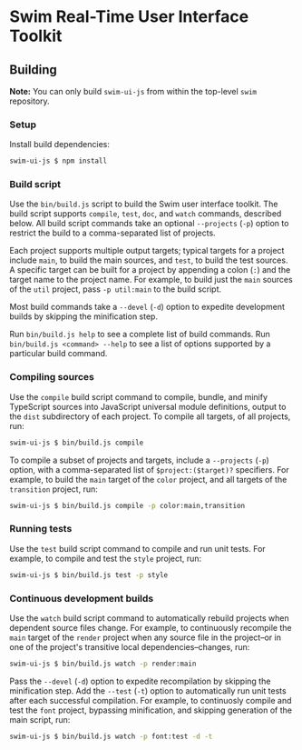 # Swim Real-Time User Interface Toolkit

## Building

**Note:** You can only build `swim-ui-js` from within the top-level `swim`
repository.

### Setup

Install build dependencies:

```sh
swim-ui-js $ npm install
```

### Build script

Use the `bin/build.js` script to build the Swim user interface toolkit.
The build script supports `compile`, `test`, `doc`, and `watch` commands,
described below.  All build script commands take an optional `--projects`
(`-p`) option to restrict the build to a comma-separated list of projects.

Each project supports multiple output targets; typical targets for a project
include `main`, to build the main sources, and `test`, to build the test
sources.  A specific target can be built for a project by appending a colon
(`:`) and the target name to the project name.  For example, to build just the
`main` sources of the `util` project, pass `-p util:main` to the build script.

Most build commands take a `--devel` (`-d`) option to expedite development
builds by skipping the minification step.

Run `bin/build.js help` to see a complete list of build commands.  Run
`bin/build.js <command> --help` to see a list of options supported by a
particular build command.

### Compiling sources

Use the `compile` build script command to compile, bundle, and minify
TypeScript sources into JavaScript universal module definitions, output
to the `dist` subdirectory of each project.  To compile all targets,
of all projects, run:

```sh
swim-ui-js $ bin/build.js compile
```

To compile a subset of projects and targets, include a `--projects` (`-p`)
option, with a comma-separated list of `$project:($target)?` specifiers.
For example, to build the `main` target of the `color` project, and all
targets of the `transition` project, run:

```sh
swim-ui-js $ bin/build.js compile -p color:main,transition
```

### Running tests

Use the `test` build script command to compile and run unit tests.
For example, to compile and test the `style` project, run:

```sh
swim-ui-js $ bin/build.js test -p style
```

### Continuous development builds

Use the `watch` build script command to automatically rebuild projects when
dependent source files change.  For example, to continuously recompile the
`main` target of the `render` project when any source file in the project–or
in one of the project's transitive local dependencies–changes, run:

```sh
swim-ui-js $ bin/build.js watch -p render:main
```

Pass the `--devel` (`-d`) option to expedite recompilation by skipping the
minification step.  Add the `--test` (`-t`) option to automatically run unit
tests after each successful compilation.  For example, to continuosly compile
and test the `font` project, bypassing minification, and skipping generation
of the main script, run:

```sh
swim-ui-js $ bin/build.js watch -p font:test -d -t
```
